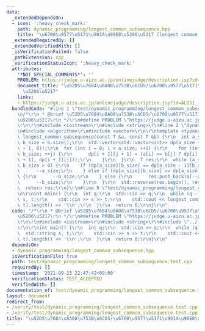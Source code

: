 ```yaml
---
data:
  _extendedDependsOn:
  - icon: ':heavy_check_mark:'
    path: dynamic_programming/longest_common_subsequence.hpp
    title: "\u6700\u9577\u5171\u901A\u90E8\u5206\u5217 (longest common subsequence)"
  _extendedRequiredBy: []
  _extendedVerifiedWith: []
  _isVerificationFailed: false
  _pathExtension: cpp
  _verificationStatusIcon: ':heavy_check_mark:'
  attributes:
    '*NOT_SPECIAL_COMMENTS*': ''
    PROBLEM: https://judge.u-aizu.ac.jp/onlinejudge/description.jsp?id=ALDS1_10_C
    document_title: "\u52D5\u7684\u8A08\u753B\u6CD5/\u6700\u9577\u5171\u901A\u90E8\
      \u5206\u5217"
    links:
    - https://judge.u-aizu.ac.jp/onlinejudge/description.jsp?id=ALDS1_10_C
  bundledCode: "#line 1 \"test/dynamic_programming/longest_common_subsequence.test.cpp\"\
    \n/*\r\n * @brief \u52D5\u7684\u8A08\u753B\u6CD5/\u6700\u9577\u5171\u901A\u90E8\
    \u5206\u5217\r\n */\r\n#define PROBLEM \"https://judge.u-aizu.ac.jp/onlinejudge/description.jsp?id=ALDS1_10_C\"\
    \r\n\r\n#include <iostream>\r\n#include <string>\r\n#line 2 \"dynamic_programming/longest_common_subsequence.hpp\"\
    \n#include <algorithm>\r\n#include <vector>\r\n\r\ntemplate <typename T>\r\nT\
    \ longest_common_subsequence(const T &a, const T &b) {\r\n  int a_size = a.size(),\
    \ b_size = b.size();\r\n  std::vector<std::vector<int>> dp(a_size + 1, std::vector<int>(b_size\
    \ + 1, 0));\r\n  for (int i = 0; i < a_size; ++i) {\r\n    for (int j = 0; j <\
    \ b_size; ++j) {\r\n      dp[i + 1][j + 1] = (a[i] == b[j] ? dp[i][j] + 1 : std::max(dp[i][j\
    \ + 1], dp[i + 1][j]));\r\n    }\r\n  }\r\n  T res;\r\n  while (a_size > 0 &&\
    \ b_size > 0) {\r\n    if (dp[a_size][b_size] == dp[a_size - 1][b_size]) {\r\n\
    \      --a_size;\r\n    } else if (dp[a_size][b_size] == dp[a_size][b_size - 1])\
    \ {\r\n      --b_size;\r\n    } else {\r\n      res.push_back(a[--a_size]);\r\n\
    \      --b_size;\r\n    }\r\n  }\r\n  std::reverse(res.begin(), res.end());\r\n\
    \  return res;\r\n}\r\n#line 9 \"test/dynamic_programming/longest_common_subsequence.test.cpp\"\
    \n\r\nint main() {\r\n  int q;\r\n  std::cin >> q;\r\n  while (q--) {\r\n    std::string\
    \ s, t;\r\n    std::cin >> s >> t;\r\n    std::cout << longest_common_subsequence(s,\
    \ t).length() << '\\n';\r\n  }\r\n  return 0;\r\n}\r\n"
  code: "/*\r\n * @brief \u52D5\u7684\u8A08\u753B\u6CD5/\u6700\u9577\u5171\u901A\u90E8\
    \u5206\u5217\r\n */\r\n#define PROBLEM \"https://judge.u-aizu.ac.jp/onlinejudge/description.jsp?id=ALDS1_10_C\"\
    \r\n\r\n#include <iostream>\r\n#include <string>\r\n#include \"../../dynamic_programming/longest_common_subsequence.hpp\"\
    \r\n\r\nint main() {\r\n  int q;\r\n  std::cin >> q;\r\n  while (q--) {\r\n  \
    \  std::string s, t;\r\n    std::cin >> s >> t;\r\n    std::cout << longest_common_subsequence(s,\
    \ t).length() << '\\n';\r\n  }\r\n  return 0;\r\n}\r\n"
  dependsOn:
  - dynamic_programming/longest_common_subsequence.hpp
  isVerificationFile: true
  path: test/dynamic_programming/longest_common_subsequence.test.cpp
  requiredBy: []
  timestamp: '2021-09-23 22:47:42+09:00'
  verificationStatus: TEST_ACCEPTED
  verifiedWith: []
documentation_of: test/dynamic_programming/longest_common_subsequence.test.cpp
layout: document
redirect_from:
- /verify/test/dynamic_programming/longest_common_subsequence.test.cpp
- /verify/test/dynamic_programming/longest_common_subsequence.test.cpp.html
title: "\u52D5\u7684\u8A08\u753B\u6CD5/\u6700\u9577\u5171\u901A\u90E8\u5206\u5217"
---
```


